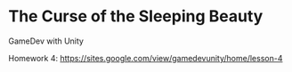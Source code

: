 # The Curse of the Sleeping Beauty
GameDev with Unity

Homework 4: https://sites.google.com/view/gamedevunity/home/lesson-4
